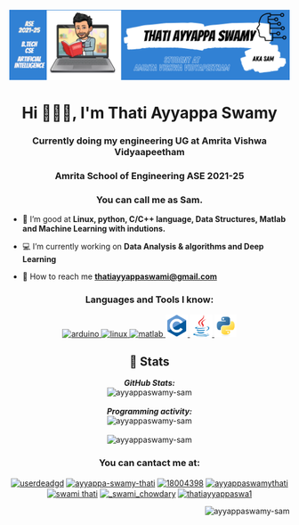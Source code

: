 ![AyyappaSwamy-Sam Banner Image](https://github.com/AyyappaSwamy-Sam/AyyappaSwamy-Sam/blob/034a6eaf15a3bc38a1973cfcb600b1cf458e2edb/ayyappaswamy.png)

<h1 align="center">Hi 👨🏻‍🎓, I'm Thati Ayyappa Swamy</h1>

<h3 align="center">Currently doing my engineering UG at Amrita Vishwa Vidyaapeetham</h3>

<h3 align="center">Amrita School of Engineering ASE 2021-25</h3>

<h3 align="center">You can call me as Sam.</h3> 

- 📖 I’m good at **Linux, python, C/C++ language, Data Structures, Matlab and Machine Learning with indutions.**

- 💻 I’m currently working on **Data Analysis & algorithms and Deep Learning**

- 📝 How to reach me **thatiayyappaswami@gmail.com** 

<!--[![Instagram Badge](https://img.shields.io/badge/-_swami_chowdary-e4405f?style=flat-square&logo=Instagram&logoColor=white&link=https://www.instagram.com/_swami_chowdary/)](https://www.instagram.com/_swami_chowdary/)
[![Gmail Badge](https://img.shields.io/badge/-thatiayyappaswami@gmail.com-d14836?style=flat-square&logo=Gmail&logoColor=white&link=mailto:thatiayyappaswami@gmail.com)](mailto:thatiayyappaswami@gmail.com)-->

<h3 align="center">Languages and Tools I know:</h3>
<p align="center"> 
<!-- <a href="https://git-scm.com/" target="_blank" rel="noreferrer"> <img src="https://www.vectorlogo.zone/logos/git-scm/git-scm-icon.svg" alt="git" width="40" height="40"/> </a> -->
<a href="https://www.arduino.cc/" target="_blank" rel="noreferrer"> <img src="https://cdn.worldvectorlogo.com/logos/arduino-1.svg" alt="arduino" width="40" height="40"/> </a> 
<a href="https://www.linux.org/" target="_blank" rel="noreferrer"> <img src="[https://raw.githubusercontent.com/devicons/devicon/master/icons/linux/linux-original.svg](https://upload.wikimedia.org/wikipedia/commons/thumb/a/ab/Linux_Logo_in_Linux_Libertine_Font.svg/511px-Linux_Logo_in_Linux_Libertine_Font.svg.png?20220904132037)" alt="linux" width="40" height="40"/> </a>
<a href="https://www.mathworks.com/" target="_blank" rel="noreferrer"> <img src="https://upload.wikimedia.org/wikipedia/commons/2/21/Matlab_Logo.png" alt="matlab" width="40" height="40"/> </a> 
<a href="https://www.cprogramming.com/" target="_blank" rel="noreferrer"> <img src="https://raw.githubusercontent.com/devicons/devicon/master/icons/c/c-original.svg" alt="c" width="40" height="40"/> </a> 
<a href="https://www.java.com" target="_blank" rel="noreferrer"> <img src="https://raw.githubusercontent.com/devicons/devicon/master/icons/java/java-original.svg" alt="java" width="40" height="40"/> </a>
<a href="https://www.python.org" target="_blank" rel="noreferrer"> <img src="https://raw.githubusercontent.com/devicons/devicon/master/icons/python/python-original.svg" alt="python" width="40" height="40"/> </a>
<!-- <a href="https://pandas.pydata.org/" target="_blank" rel="noreferrer"> <img src="https://raw.githubusercontent.com/devicons/devicon/2ae2a900d2f041da66e950e4d48052658d850630/icons/pandas/pandas-original.svg" alt="pandas" width="40" height="40"/> </a>  -->
</p>

<h2 align="center">👀 Stats</h2>
<div>
  <p align="center">
  <b><em>GitHub Stats:</em></b> <br/>
   <img src="https://github-readme-streak-stats.herokuapp.com/?user=ayyappaswamy-sam&" alt="ayyappaswamy-sam" /> <br/><br/>
  <b><em>Programming activity:</em></b> <br/>
   <img src="https://github-readme-stats.vercel.app/api/top-langs?username=ayyappaswamy-sam&show_icons=true&locale=en&layout=compact" alt="ayyappaswamy-sam" /><br/><br/>
   <img src="https://github-readme-stats.vercel.app/api?username=ayyappaswamy-sam&show_icons=true&locale=en" alt="ayyappaswamy-sam" />
  </p>
</div>


<h3 align="center">You can cantact me at:</h3>
<p align="center">
<a href="https://twitter.com/userdeadgd" target="blank"><img align="center" src="https://raw.githubusercontent.com/rahuldkjain/github-profile-readme-generator/master/src/images/icons/Social/twitter.svg" alt="userdeadgd" height="30" width="40" /></a>
<a href="https://linkedin.com/in/ayyappa-swamy-thati" target="blank"><img align="center" src="https://raw.githubusercontent.com/rahuldkjain/github-profile-readme-generator/master/src/images/icons/Social/linked-in-alt.svg" alt="ayyappa-swamy-thati" height="30" width="40" /></a>
<a href="https://stackoverflow.com/users/18004398" target="blank"><img align="center" src="https://raw.githubusercontent.com/rahuldkjain/github-profile-readme-generator/master/src/images/icons/Social/stack-overflow.svg" alt="18004398" height="30" width="40" /></a>
<a href="https://kaggle.com/ayyappaswamythati" target="blank"><img align="center" src="https://raw.githubusercontent.com/rahuldkjain/github-profile-readme-generator/master/src/images/icons/Social/kaggle.svg" alt="ayyappaswamythati" height="30" width="40" /></a>
<a href="https://fb.com/swami thati" target="blank"><img align="center" src="https://raw.githubusercontent.com/rahuldkjain/github-profile-readme-generator/master/src/images/icons/Social/facebook.svg" alt="swami thati" height="30" width="40" /></a>
<a href="https://instagram.com/_swami_chowdary" target="blank"><img align="center" src="https://raw.githubusercontent.com/rahuldkjain/github-profile-readme-generator/master/src/images/icons/Social/instagram.svg" alt="_swami_chowdary" height="30" width="40" /></a>
<a href="https://www.hackerrank.com/thatiayyappaswa1" target="blank"><img align="center" src="https://raw.githubusercontent.com/rahuldkjain/github-profile-readme-generator/master/src/images/icons/Social/hackerrank.svg" alt="thatiayyappaswa1" height="30" width="40" /></a>
</p>

<p align="right"> <img src="https://komarev.com/ghpvc/?username=ayyappaswamy-sam&label=Profile%20views&color=0e75b6&style=flat" alt="ayyappaswamy-sam" /> </p>
